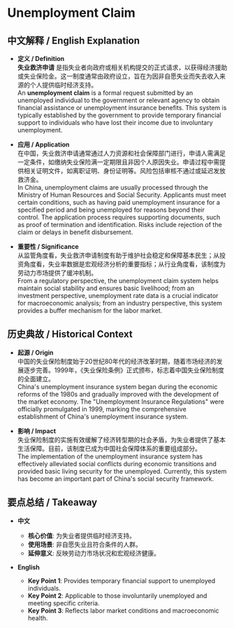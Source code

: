 # Unemployment Claim

## 中文解释 / English Explanation

* **定义 / Definition**  
  **失业救济申请** 是指失业者向政府或相关机构提交的正式请求，以获得经济援助或失业保险金。这一制度通常由政府设立，旨在为因非自愿失业而失去收入来源的个人提供临时经济支持。  
  An **unemployment claim** is a formal request submitted by an unemployed individual to the government or relevant agency to obtain financial assistance or unemployment insurance benefits. This system is typically established by the government to provide temporary financial support to individuals who have lost their income due to involuntary unemployment.

* **应用 / Application**  
  在中国，失业救济申请通常通过人力资源和社会保障部门进行，申请人需满足一定条件，如缴纳失业保险满一定期限且非因个人原因失业。申请过程中需提供相关证明文件，如离职证明、身份证明等。风险包括审核不通过或延迟发放救济金。  
  In China, unemployment claims are usually processed through the Ministry of Human Resources and Social Security. Applicants must meet certain conditions, such as having paid unemployment insurance for a specified period and being unemployed for reasons beyond their control. The application process requires supporting documents, such as proof of termination and identification. Risks include rejection of the claim or delays in benefit disbursement.

* **重要性 / Significance**  
  从监管角度看，失业救济申请制度有助于维护社会稳定和保障基本民生；从投资角度看，失业率数据是宏观经济分析的重要指标；从行业角度看，该制度为劳动力市场提供了缓冲机制。  
  From a regulatory perspective, the unemployment claim system helps maintain social stability and ensures basic livelihood; from an investment perspective, unemployment rate data is a crucial indicator for macroeconomic analysis; from an industry perspective, this system provides a buffer mechanism for the labor market.

## 历史典故 / Historical Context

* **起源 / Origin**  
  中国的失业保险制度始于20世纪80年代的经济改革时期，随着市场经济的发展逐步完善。1999年，《失业保险条例》正式颁布，标志着中国失业保险制度的全面建立。  
  China's unemployment insurance system began during the economic reforms of the 1980s and gradually improved with the development of the market economy. The "Unemployment Insurance Regulations" were officially promulgated in 1999, marking the comprehensive establishment of China's unemployment insurance system.

* **影响 / Impact**  
  失业保险制度的实施有效缓解了经济转型期的社会矛盾，为失业者提供了基本生活保障。目前，该制度已成为中国社会保障体系的重要组成部分。  
  The implementation of the unemployment insurance system has effectively alleviated social conflicts during economic transitions and provided basic living security for the unemployed. Currently, this system has become an important part of China's social security framework.

## 要点总结 / Takeaway

* **中文**  
  - **核心价值**: 为失业者提供临时经济支持。
  - **使用场景**: 非自愿失业且符合条件的人群。
  - **延伸意义**: 反映劳动力市场状况和宏观经济健康。

* **English**  
  - **Key Point 1**: Provides temporary financial support to unemployed individuals.
  - **Key Point 2**: Applicable to those involuntarily unemployed and meeting specific criteria.
  - **Key Point 3**: Reflects labor market conditions and macroeconomic health.